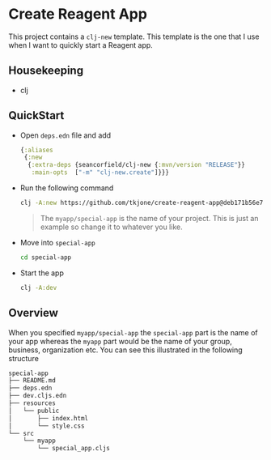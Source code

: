 # Create Reagent App

This project contains a `clj-new` template. This template is the one that I use when I want to quickly start a Reagent app.

## Housekeeping

- clj

## QuickStart

- Open `deps.edn` file and add

  ```clojure
  {:aliases
   {:new
    {:extra-deps {seancorfield/clj-new {:mvn/version "RELEASE"}}
     :main-opts  ["-m" "clj-new.create"]}}}
  ```

- Run the following command

  ```bash
  clj -A:new https://github.com/tkjone/create-reagent-app@deb171b56e7f5b1f56537c41bacbb89f99daf469 myapp/special-app
  ```

  > The `myapp/special-app` is the name of your project. This is just an example so change it to whatever you like.

- Move into `special-app`

  ```bash
  cd special-app
  ```

- Start the app

  ```bash
  clj -A:dev
  ```

## Overview

When you specified `myapp/special-app` the `special-app` part is the name of your app whereas the `myapp` part would be the name of your group, business, organization etc. You can see this illustrated in the following structure

```bash
special-app
├── README.md
├── deps.edn
├── dev.cljs.edn
├── resources
│   └── public
│       ├── index.html
│       └── style.css
└── src
    └── myapp
        └── special_app.cljs
```
